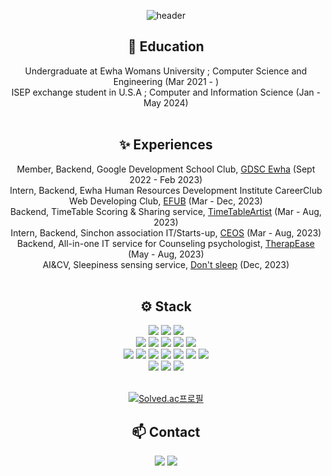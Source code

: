 <div align="center">
  
![header](https://capsule-render.vercel.app/api?type=waving&color=auto&height=150&section=header&text=Make-it-Count&fontColor=ffffff&fontSize=70&animation=fadeIn&fontAlignY=55)

🌱 Education<br/>
---
Undergraduate at Ewha Womans University ; Computer Science and Engineering (Mar 2021 - ) <br/>
ISEP exchange student in U.S.A ; Computer and Information Science (Jan - May 2024)<br/><br/>

✨ Experiences<br/>
---
Member, Backend, Google Development School Club, [GDSC Ewha](https://github.com/GDSC-Ewha-4th) (Sept 2022 - Feb 2023)<br/>
Intern, Backend, Ewha Human Resources Development Institute CareerClub Web Developing Club, [EFUB](https://github.com/EFUB) (Mar - Dec, 2023)<br/>
Backend, TimeTable Scoring & Sharing service, [TimeTableArtist](https://github.com/SamwaMoney) (Mar - Aug, 2023) <br/>
Intern, Backend, Sinchon association IT/Starts-up, [CEOS](https://github.com/CEOS-Developers) (Mar - Aug, 2023) <br/>
Backend, All-in-one IT service for Counseling psychologist, [TherapEase](https://github.com/TherapEase-CEOS/TherapEase-BE) (May - Aug, 2023)<br/>
AI&CV, Sleepiness sensing service, [Don't sleep](https://github.com/2023-2-Machine-Learning/dont-sleep) (Dec, 2023) <br/><br/>

⚙ Stack<br/>
---
<img src="https://img.shields.io/badge/java-007396?style=flat-square&logo=java&logoColor=white"/>
<img src="https://img.shields.io/badge/Python-3776AB?style=flat-square&logo=Python&logoColor=white"/>
<img src="https://img.shields.io/badge/C-A8B9CC?style=flat-square&logo=C&logoColor=white"/>
<br/>
<img src="https://img.shields.io/badge/django-092E20?style=flat-square&logo=django&logoColor=white"/>
<img src="https://img.shields.io/badge/PyCharm-000000?style=flat-square&logo=PyCharm&logoColor=white"/>
<img src="https://img.shields.io/badge/Visual Studio Code-007ACC?style=flat-square&logo=Visual Studio Code&logoColor=white"/>
<img src="https://img.shields.io/badge/Spring-6DB33F?style=flat-square&logo=Spring&logoColor=white"/>
<img src="https://img.shields.io/badge/OpenCV-5C3EE8?style=flat-square&logo=Spring&logoColor=white"/>
<br/>
<img src="https://img.shields.io/badge/Docker-2496ED?style=flat-square&logo=Docker&logoColor=white"/>
<img src="https://img.shields.io/badge/JSON-000000?style=flat-square&logo=json&logoColor=white"/>
<img src="https://img.shields.io/badge/Linux-FCC624?style=flat-square&logo=linux&logoColor=black"/>
<img src="https://img.shields.io/badge/Ubuntu-E95420?style=flat-square&logo=Ubuntu&logoColor=white"/>
<img src="https://img.shields.io/badge/MySQL-4479A1?style=flat-square&logo=MySQL&logoColor=white"/>
<img src="https://img.shields.io/badge/MongoDB-47A248?style=flat-square&logo=MongoDB&logoColor=white"/>
<img src="https://img.shields.io/badge/ORACLE-F80000?style=flat-square&logo=oracle&logoColor=white"/>
<br/>
<img src="https://img.shields.io/badge/Git-F05032?style=flat-square&logo=git&logoColor=white"/>
<img src="https://img.shields.io/badge/GitHub-181717?style=flat-square&logo=GitHub&logoColor=white"/>
<img src="https://img.shields.io/badge/AWS-FF9900?style=flat-square&logo=AWS&logoColor=white">
<br/><br/>

[![Solved.ac프로필](http://mazassumnida.wtf/api/generate_badge?boj=sj27419)](https://solved.ac/sj27419)

📫 Contact<br/>
---
<a href="mailto:sj27419@gmail.com"><img src="https://img.shields.io/badge/Gmail-d14836?style=flat-square&logo=Gmail&logoColor=white&link=sj27419@gmail.com"/></a>
<a href="https://doleebest.tistory.com/"><img src="https://img.shields.io/badge/Tech Blog-A9BCF5?style=flat-square&logo=GitHub Sponsors&logoColor=white&link=https://doleebest.tistory.com/"/> <br/><br/>
</div>

<!--
**doleebest/doleebest** is a ✨ _special_ ✨ repository because its `README.md` (this file) appears on your GitHub profile.

Here are some ideas to get you started:

- 🔭 I’m currently working on ...
- 🌱 I’m currently learning ...
- 👯 I’m looking to collaborate on ...
- 🤔 I’m looking for help with ...
- 💬 Ask me about ...
- 📫 How to reach me: ...
- 😄 Pronouns: ...
- ⚡ Fun fact: ...
-->
